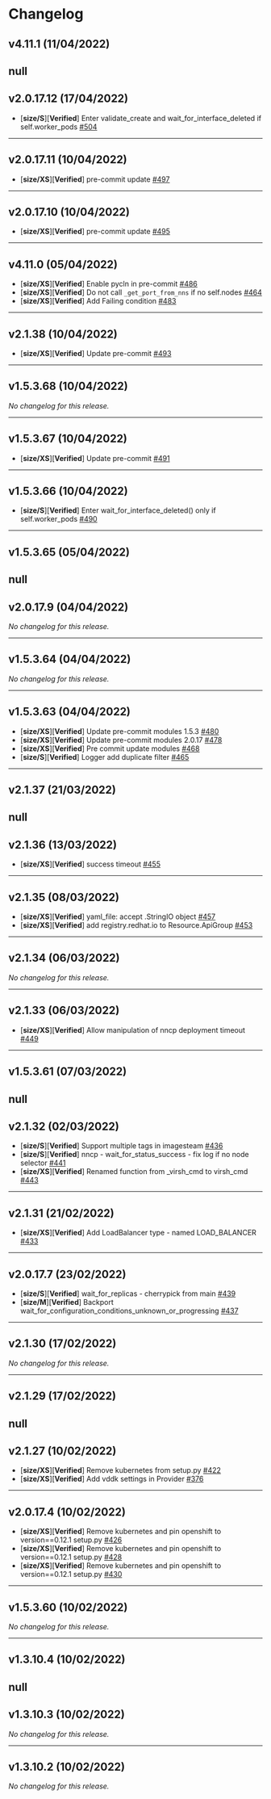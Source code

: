 # Changelog

## v4.11.1 (11/04/2022)
null
---

## v2.0.17.12 (17/04/2022)
- [**size/S**][**Verified**] Enter validate_create and wait_for_interface_deleted if self.worker_pods [#504](https://github.com/RedHatQE/openshift-python-wrapper/pull/504)

---

## v2.0.17.11 (10/04/2022)
- [**size/XS**][**Verified**] pre-commit update [#497](https://github.com/RedHatQE/openshift-python-wrapper/pull/497)

---

## v2.0.17.10 (10/04/2022)
- [**size/XS**][**Verified**] pre-commit update [#495](https://github.com/RedHatQE/openshift-python-wrapper/pull/495)

---

## v4.11.0 (05/04/2022)
- [**size/XS**][**Verified**] Enable pycln in pre-commit [#486](https://github.com/RedHatQE/openshift-python-wrapper/pull/486)
- [**size/XS**][**Verified**] Do not call `_get_port_from_nns` if no self.nodes [#464](https://github.com/RedHatQE/openshift-python-wrapper/pull/464)
- [**size/XS**][**Verified**] Add Failing condition [#483](https://github.com/RedHatQE/openshift-python-wrapper/pull/483)

---

## v2.1.38 (10/04/2022)
- [**size/XS**][**Verified**] Update pre-commit [#493](https://github.com/RedHatQE/openshift-python-wrapper/pull/493)

---

## v1.5.3.68 (10/04/2022)
*No changelog for this release.*

---

## v1.5.3.67 (10/04/2022)
- [**size/XS**][**Verified**] Update pre-commit [#491](https://github.com/RedHatQE/openshift-python-wrapper/pull/491)

---

## v1.5.3.66 (10/04/2022)
- [**size/S**][**Verified**] Enter wait_for_interface_deleted() only if self.worker_pods [#490](https://github.com/RedHatQE/openshift-python-wrapper/pull/490)

---

## v1.5.3.65 (05/04/2022)
null
---

## v2.0.17.9 (04/04/2022)
*No changelog for this release.*

---

## v1.5.3.64 (04/04/2022)
*No changelog for this release.*

---

## v1.5.3.63 (04/04/2022)
- [**size/XS**][**Verified**] Update pre-commit modules 1.5.3 [#480](https://github.com/RedHatQE/openshift-python-wrapper/pull/480)
- [**size/XS**][**Verified**] Update pre-commit modules 2.0.17 [#478](https://github.com/RedHatQE/openshift-python-wrapper/pull/478)
- [**size/XS**][**Verified**] Pre commit update modules [#468](https://github.com/RedHatQE/openshift-python-wrapper/pull/468)
- [**size/S**][**Verified**] Logger add duplicate filter [#465](https://github.com/RedHatQE/openshift-python-wrapper/pull/465)

---

## v2.1.37 (21/03/2022)
null
---

## v2.1.36 (13/03/2022)
- [**size/XS**][**Verified**] success timeout [#455](https://github.com/RedHatQE/openshift-python-wrapper/pull/455)

---

## v2.1.35 (08/03/2022)
- [**size/XS**][**Verified**] yaml_file: accept .StringIO object [#457](https://github.com/RedHatQE/openshift-python-wrapper/pull/457)
- [**size/XS**][**Verified**] add registry.redhat.io to Resource.ApiGroup [#453](https://github.com/RedHatQE/openshift-python-wrapper/pull/453)

---

## v2.1.34 (06/03/2022)
*No changelog for this release.*

---

## v2.1.33 (06/03/2022)
- [**size/XS**][**Verified**] Allow manipulation of nncp deployment timeout [#449](https://github.com/RedHatQE/openshift-python-wrapper/pull/449)

---

## v1.5.3.61 (07/03/2022)
null
---

## v2.1.32 (02/03/2022)
- [**size/S**][**Verified**] Support multiple tags in imagesteam [#436](https://github.com/RedHatQE/openshift-python-wrapper/pull/436)
- [**size/S**][**Verified**] nncp - wait_for_status_success - fix log if no node selector [#441](https://github.com/RedHatQE/openshift-python-wrapper/pull/441)
- [**size/XS**][**Verified**] Renamed function from _virsh_cmd to virsh_cmd [#443](https://github.com/RedHatQE/openshift-python-wrapper/pull/443)

---

## v2.1.31 (21/02/2022)
- [**size/XS**][**Verified**] Add LoadBalancer type - named LOAD_BALANCER [#433](https://github.com/RedHatQE/openshift-python-wrapper/pull/433)

---

## v2.0.17.7 (23/02/2022)
- [**size/S**][**Verified**] wait_for_replicas - cherrypick from main [#439](https://github.com/RedHatQE/openshift-python-wrapper/pull/439)
- [**size/M**][**Verified**] Backport wait_for_configuration_conditions_unknown_or_progressing [#437](https://github.com/RedHatQE/openshift-python-wrapper/pull/437)

---

## v2.1.30 (17/02/2022)
*No changelog for this release.*

---

## v2.1.29 (17/02/2022)
null
---

## v2.1.27 (10/02/2022)
- [**size/XS**][**Verified**] Remove kubernetes from setup.py [#422](https://github.com/RedHatQE/openshift-python-wrapper/pull/422)
- [**size/XS**][**Verified**] Add vddk settings in Provider [#376](https://github.com/RedHatQE/openshift-python-wrapper/pull/376)

---

## v2.0.17.4 (10/02/2022)
- [**size/XS**][**Verified**] Remove kubernetes and pin openshift to version==0.12.1 setup.py [#426](https://github.com/RedHatQE/openshift-python-wrapper/pull/426)
- [**size/XS**][**Verified**] Remove kubernetes and pin openshift to version==0.12.1 setup.py [#428](https://github.com/RedHatQE/openshift-python-wrapper/pull/428)
- [**size/XS**][**Verified**] Remove kubernetes and pin openshift to version==0.12.1 setup.py [#430](https://github.com/RedHatQE/openshift-python-wrapper/pull/430)

---

## v1.5.3.60 (10/02/2022)
*No changelog for this release.*

---

## v1.3.10.4 (10/02/2022)
null
---

## v1.3.10.3 (10/02/2022)
*No changelog for this release.*

---

## v1.3.10.2 (10/02/2022)
*No changelog for this release.*
